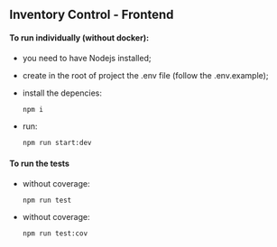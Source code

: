 ## Inventory Control - Frontend

#### To run individually (without docker):

- you need to have Nodejs installed;

- create in the root of project the .env file (follow the .env.example);

- install the depencies:

  ```bash
  npm i
  ```

- run:

  ```bash
  npm run start:dev
  ```

#### To run the tests

- without coverage:

  ```bash
  npm run test
  ```

- without coverage:

  ```bash
  npm run test:cov
  ```
